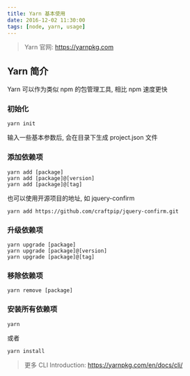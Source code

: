 ```yaml
---
title: Yarn 基本使用
date: 2016-12-02 11:30:00
tags: [node, yarn, usage]
---
```


> Yarn 官网: https://yarnpkg.com

## Yarn 简介
Yarn 可以作为类似 npm 的包管理工具, 相比 npm 速度更快

<!--more-->

### **初始化**
```
yarn init
```
输入一些基本参数后, 会在目录下生成 project.json 文件

### **添加依赖项**
```
yarn add [package]
yarn add [package]@[version]
yarn add [package]@[tag]
```
也可以使用开源项目的地址, 如 jquery-confirm
```
yarn add https://github.com/craftpip/jquery-confirm.git
```

### **升级依赖项**
```
yarn upgrade [package]
yarn upgrade [package]@[version]
yarn upgrade [package]@[tag]
```

### **移除依赖项**
```
yarn remove [package]
```

### **安装所有依赖项**
```
yarn
```
或者
```
yarn install
```

> 更多 CLI Introduction: https://yarnpkg.com/en/docs/cli/